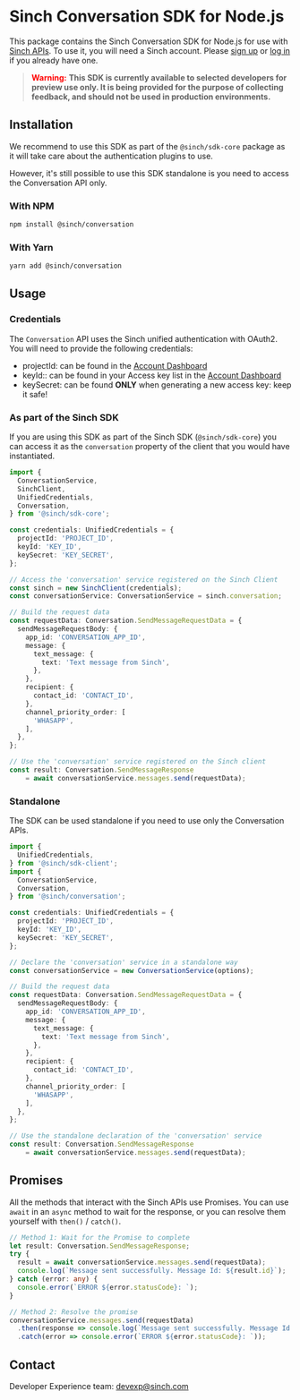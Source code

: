 # Sinch Conversation SDK for Node.js

This package contains the Sinch Conversation SDK for Node.js for use with [Sinch APIs](https://developers.sinch.com/). To use it, you will need a Sinch account. Please [sign up](https://dashboard.sinch.com/signup) or [log in](https://dashboard.sinch.com/login) if you already have one.

> <span style="color:red; font-weight:bold">Warning:</span>
> **This SDK is currently available to selected developers for preview use only. It is being provided for the purpose of collecting feedback, and should not be used in production environments.**

## Installation

We recommend to use this SDK as part of the `@sinch/sdk-core` package as it will take care about the authentication plugins to use.

However, it's still possible to use this SDK standalone is you need to access the Conversation API only.

### With NPM

```bash
npm install @sinch/conversation
```

### With Yarn

```bash
yarn add @sinch/conversation
```

## Usage

### Credentials

The `Conversation` API uses the Sinch unified authentication with OAuth2. You will need to provide the following credentials:
- projectId: can be found in the [Account Dashboard](https://dashboard.sinch.com/settings/access-keys)
- keyId:: can be found in your Access key list in the [Account Dashboard](https://dashboard.sinch.com/settings/access-keys)
- keySecret: can be found **ONLY** when generating a new access key: keep it safe!

### As part of the Sinch SDK

If you are using this SDK as part of the Sinch SDK (`@sinch/sdk-core`) you can access it as the `conversation` property of the client that you would have instantiated.

```typescript
import {
  ConversationService,
  SinchClient,
  UnifiedCredentials,
  Conversation,
} from '@sinch/sdk-core';

const credentials: UnifiedCredentials = {
  projectId: 'PROJECT_ID',
  keyId: 'KEY_ID',
  keySecret: 'KEY_SECRET',
};

// Access the 'conversation' service registered on the Sinch Client
const sinch = new SinchClient(credentials);
const conversationService: ConversationService = sinch.conversation;

// Build the request data
const requestData: Conversation.SendMessageRequestData = {
  sendMessageRequestBody: {
    app_id: 'CONVERSATION_APP_ID',
    message: {
      text_message: {
        text: 'Text message from Sinch',
      },
    },
    recipient: {
      contact_id: 'CONTACT_ID',
    },
    channel_priority_order: [
      'WHASAPP',
    ],
  },
};

// Use the 'conversation' service registered on the Sinch client
const result: Conversation.SendMessageResponse
    = await conversationService.messages.send(requestData);
```

### Standalone

The SDK can be used standalone if you need to use only the Conversation APIs.

```typescript
import {
  UnifiedCredentials,
} from '@sinch/sdk-client';
import {
  ConversationService,
  Conversation,
} from '@sinch/conversation';

const credentials: UnifiedCredentials = {
  projectId: 'PROJECT_ID',
  keyId: 'KEY_ID',
  keySecret: 'KEY_SECRET',
};

// Declare the 'conversation' service in a standalone way
const conversationService = new ConversationService(options);

// Build the request data
const requestData: Conversation.SendMessageRequestData = {
  sendMessageRequestBody: {
    app_id: 'CONVERSATION_APP_ID',
    message: {
      text_message: {
        text: 'Text message from Sinch',
      },
    },
    recipient: {
      contact_id: 'CONTACT_ID',
    },
    channel_priority_order: [
      'WHASAPP',
    ],
  },
};

// Use the standalone declaration of the 'conversation' service
const result: Conversation.SendMessageResponse
    = await conversationService.messages.send(requestData);
```

## Promises

All the methods that interact with the Sinch APIs use Promises. You can use `await` in an `async` method to wait for the response, or you can resolve them yourself with `then()` / `catch()`.

```typescript
// Method 1: Wait for the Promise to complete
let result: Conversation.SendMessageResponse;
try {
  result = await conversationService.messages.send(requestData);
  console.log(`Message sent successfully. Message Id: ${result.id}`);
} catch (error: any) {
  console.error(`ERROR ${error.statusCode}: `);
}

// Method 2: Resolve the promise
conversationService.messages.send(requestData)
  .then(response => console.log(`Message sent successfully. Message Id: ${result.id}`))
  .catch(error => console.error(`ERROR ${error.statusCode}: `));
```

## Contact
Developer Experience team: [devexp@sinch.com](mailto:devexp@sinch.com)
